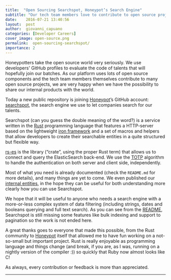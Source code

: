```yaml
---
title:  "Open Sourcing Searchspot, Honeypot’s Search Engine"
subtitle: "Our tech team members love to contribute to open source projects and share our internal products with the world through our Honeypot Github page. One of those is Searchspot, the search engine we use to let companies search for talents."
date:    2016-07-21 13:40:56
layout:  post
author:  giovanni_capuano
categories: [Developer Careers]
cover_image: open-source.png
permalink:  open-sourcing-searchspot/
importance: 2
---
```


Honeypotters take the open source world very seriously.
We use developers' GitHub profiles to evaluate the code of talents that will hopefully join our batches. As our platform uses lots of open source components and the tech team members themselves contribute to many open source projects,
we are very happy when we have the possibility to share our internal products with the world.

<!--more-->

Today a new public repository is joining [Honeypot](https://github.com/honeypotio)’s GitHub account:
[searchspot](https://github.com/honeypotio/searchspot), the search engine we use to let companies search for our talents.

Searchspot (can you guess the double meaning of the word?) is a service written in the
[Rust](https://www.rust-lang.org) programming language that features a HTTP-server based on the lightweight
[iron framework](http://ironframework.io) and a set of macros and helpers that allow developers to create their searchable entities
in a quite structured but flexible way.

[rs-es](https://github.com/benashford/rs-es) is the library (“crate”, using the proper Rust term) that allows us to connect and query the ElasticSearch back-end. We use the [TOTP](https://en.wikipedia.org/wiki/Time-based_One-time_Password_Algorithm
) algorithm to handle the authentication on both server and client side, independently.

Most of what you need is already documented (check the `README.md` for more details), and many things are yet to come.
We even published our [internal entities](https://github.com/honeypotio/searchspot/tree/master/src/resources), in the hope they can be useful for both understanding more clearly how you can use Searchspot.

We hope that it will be useful to anyone who needs a search engine with a more-or-less complex system of data filtering
(including strings, dates and booleans querying and full text search). As you can see from the [README](https://github.com/honeypotio/searchspot/blob/master/README.md), Searchspot is still missing 
some features like bulk indexing and support to pagination so the work is not ended here.

A great thanks goes to everyone that made this possible, from the Rust community to
[Honeypot](https://www.honeypot.io/utm_source=searchspot) itself that allowed me to have fun working on a not-so-small but
important project. Rust is really enjoyable as programming language and things change
(and break, if you are, as I was, running on a nightly version of the compiler :)) so quickly that Ruby now almost looks like C!

As always, every contribution or feedback is more than appreciated.

* * *
